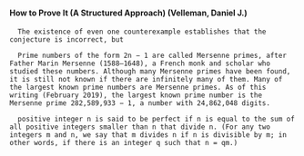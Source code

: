 #### How to Prove It (A Structured Approach) (Velleman, Daniel J.)
      The existence of even one counterexample establishes that the conjecture is incorrect, but

      Prime numbers of the form 2n − 1 are called Mersenne primes, after Father Marin Mersenne (1588–1648), a French monk and scholar who studied these numbers. Although many Mersenne primes have been found, it is still not known if there are infinitely many of them. Many of the largest known prime numbers are Mersenne primes. As of this writing (February 2019), the largest known prime number is the Mersenne prime 282,589,933 − 1, a number with 24,862,048 digits.

      positive integer n is said to be perfect if n is equal to the sum of all positive integers smaller than n that divide n. (For any two integers m and n, we say that m divides n if n is divisible by m; in other words, if there is an integer q such that n = qm.)

